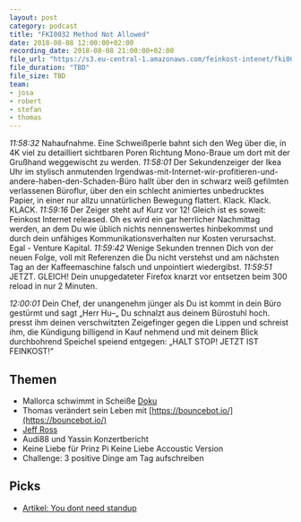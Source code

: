 ```yaml
---
layout: post
category: podcast
title: "FKI0032 Method Not Allowed"
date: 2018-08-08 12:00:00+02:00
recording_date: 2018-08-08 21:00:00+02:00
file_url: "https://s3.eu-central-1.amazonaws.com/feinkost-intenet/fki0032.mp3"
file_duration: "TBD"
file_size: TBD
team:
- josa
- robert
- stefan
- thomas
---
```


_11:58:32_ Nahaufnahme. Eine Schweißperle bahnt sich den Weg über die, in 4K viel zu detailliert sichtbaren Poren Richtung Mono-Braue um dort mit der Grußhand weggewischt zu werden. _11:58:01_ Der Sekundenzeiger der Ikea Uhr im stylisch anmutenden Irgendwas-mit-Internet-wir-profitieren-und-andere-haben-den-Schaden-Büro hallt über den in schwarz weiß gefilmten verlassenen Büroflur, über den ein schlecht animiertes unbedrucktes Papier, in einer nur allzu unnatürlichen Bewegung flattert. Klack. Klack. KLACK. _11:59:16_ Der Zeiger steht auf Kurz vor 12! Gleich ist es soweit: Feinkost Internet released. Oh es wird ein gar herrlicher Nachmittag werden, an dem Du wie üblich nichts nennenswertes hinbekommst und durch dein unfähiges Kommunikationsverhalten nur Kosten verursachst. Egal - Venture Kapital. _11:59:42_ Wenige Sekunden trennen Dich von der neuen Folge, voll mit Referenzen die Du nicht verstehst und am nächsten Tag an der Kaffeemaschine falsch und unpointiert wiedergibst. _11:59:51_ JETZT. GLEICH! Dein unupgedateter Firefox knarzt vor entsetzen beim 300 reload in nur 2 Minuten.

_12:00:01_ Dein Chef, der unangenehm jünger als Du ist kommt in dein Büro gestürmt und sagt „Herr Hu–„ Du schnalzt aus deinem Bürostuhl hoch. presst ihm deinen verschwitzten Zeigefinger gegen die Lippen und schreist ihm, die Kündigung billigend in Kauf nehmend und mit deinem Blick durchbohrend Speichel speiend entgegen: „HALT STOP! JETZT IST FEINKOST!“ 

## Themen

- Mallorca schwimmt in Scheiße [Doku](https://youtu.be/IMUsBmSUPCI)
- Thomas verändert sein Leben mit [https://bouncebot.io/](https://bouncebot.io/)
- [Jeff Ross](https://www.youtube.com/watch?v=B_8BN2En3HA)
- Audi88 und Yassin Konzertbericht
- Keine Liebe für Prinz Pi Keine Liebe Accoustic Version
- Challenge: 3 positive Dinge am Tag aufschreiben

## Picks
- [Artikel: You dont need standup](https://medium.com/@jsonpify/you-dont-need-standup-9a74782517c1)
